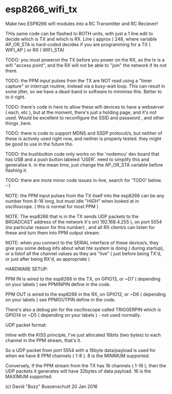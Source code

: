 # esp8266_wifi_tx
Make two ESP8266 wifi modules into a RC Transmitter and RC Reciever!

THis same code can be flashed to BOTH units, with just a 1 line edit to decide which is TX and which is RX.
Line ( approx ) 248, where variable AP_OR_STA is hard-coded decides if you are programming for a TX ( WIFI_AP ) or RX ( WIFI_STA) 

TODO:  you must poweron the TX before you power on the RX, as the tx is a wifi "access point", and the RX will not be able to "join" the network if its not there.

TODO:  the PPM input pulses from the TX are NOT read using a "timer capture" or interrupt routine, instead via a busy-wait loop.  This can result in some jitter, so we have a dead-band in software to minimise this.  Better to to it right. 

TODO:  there's code in here to allow these wifi devices to have a webserver ( each, etc ), but at the moment, there's just a holding page, and it's not used.  Would be excellent to reconfigure the SSID and password , and other things ,here.

TODO:  there is code to support MDNS and SSDP protocol/s, but neither of these is actively used right now, and neither is properly tested. they might be good to use in the future tho.

TODO:  the bushbutton code only works on the 'nodemcu' dev board that has USB and a push button labeled 'USER'.  need to simplify this and generalise it. in the mean time, just change the AP_OR_STA variable before flashing it.

TODO:  there are more minor code issues in-line, search for 'TODO' below. :-) 

NOTE: the PPM input pulses from the TX itself into the esp8266 can be any number from 8-16 long, but must idle "HIGH" when looked at in oscilloscope. ( this is normal for most PPM )

NOTE: The esp8266 that is in the TX sends UDP packets to the BROADCAST address of the network it's on( 192.168.4.255 ), on port 5554 (no particular reason for this number) , and all RX client/s can listen for these and turn them into PPM output stream.

NOTE: when you connect to the SERIAL interface of these device/s, they give you some debug info about what hte system is doing ( during startup), or a listof all the channel values as they are "live" ( just before being TX'd, or just after being RX'd, as appropriate )

HARDWARE SETUP:

PPM IN is wired to the esp8266 in the TX, on GPIO13, or ~D7 ( depending on your labels ) see PPMINPIN define in the code.

PPM OUT is wired to the esp8266 in the RX, on GPIO12, or ~D6 ( depending on your labels ) see PPMOUTPIN define in the code.

There's also a debug pin for the oscilloscope called TRIGGERPIN which is GPIO14  or ~D5 ( depending on your labels ) - not used normally. 

UDP packet format: 

Inline with the KISS principle, I've just allocated 16bits (two bytes) to each channel in the PPM stream, that's it.    

So a UDP packet from port 5554 with a 16byte data/payload is used for when we have 8 PPM channels ( 1-8 ).  8 is the MINIMUM supported.  

Conversely, If the PPM stream from the TX has 16 channels ( 1-16 ), then the UDP packets it generates will have 32bytes of data payload.  16 is the MAXIMUM supported.


(c) David "Buzz" Bussenschutt  20 Jan 2016
